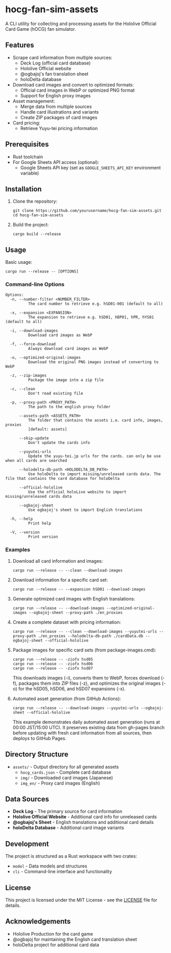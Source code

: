 # hocg-fan-sim-assets

A CLI utility for collecting and processing assets for the Hololive Official Card Game (hOCG) fan simulator.

## Features

- Scrape card information from multiple sources:
  - Deck Log (official card database)
  - Hololive Official website
  - @ogbajoj's fan translation sheet
  - holoDelta database
- Download card images and convert to optimized formats:
  - Official card images in WebP or optimized PNG format
  - Support for English proxy images
- Asset management:
  - Merge data from multiple sources
  - Handle card illustrations and variants
  - Create ZIP packages of card images
- Card pricing:
  - Retrieve Yuyu-tei pricing information

## Prerequisites

- Rust toolchain
- For Google Sheets API access (optional):
  - Google Sheets API key (set as `GOOGLE_SHEETS_API_KEY` environment variable)

## Installation

1. Clone the repository:
   ```
   git clone https://github.com/yourusername/hocg-fan-sim-assets.git
   cd hocg-fan-sim-assets
   ```

2. Build the project:
   ```
   cargo build --release
   ```

## Usage

Basic usage:
```
cargo run --release -- [OPTIONS]
```

### Command-line Options

```
Options:
  -n, --number-filter <NUMBER_FILTER>
          The card number to retrieve e.g. hSD01-001 (default to all)
  
  -x, --expansion <EXPANSION>
          The expansion to retrieve e.g. hSD01, hBP01, hPR, hYS01 (default to all)
  
  -i, --download-images
          Download card images as WebP
  
  -f, --force-download
          Always download card images as WebP
  
  -o, --optimized-original-images
          Download the original PNG images instead of converting to WebP
  
  -z, --zip-images
          Package the image into a zip file
  
  -c, --clean
          Don't read existing file
  
  -p, --proxy-path <PROXY_PATH>
          The path to the english proxy folder
  
      --assets-path <ASSETS_PATH>
          The folder that contains the assets i.e. card info, images, proxies
          [default: assets]
  
      --skip-update
          Don't update the cards info
  
      --yuyutei-urls
          Update the yuyu-tei.jp urls for the cards. can only be use when all cards are searched
  
      --holodelta-db-path <HOLODELTA_DB_PATH>
          Use holoDelta to import missing/unreleased cards data. The file that contains the card database for holoDelta
  
      --official-hololive
          Use the official holoLive website to import missing/unreleased cards data
  
      --ogbajoj-sheet
          Use ogbajoj's sheet to import English translations
  
  -h, --help
          Print help
  
  -V, --version
          Print version
```

### Examples

1. Download all card information and images:
   ```
   cargo run --release -- --clean --download-images
   ```

2. Download information for a specific card set:
   ```
   cargo run --release -- --expansion hSD01 --download-images
   ```

3. Generate optimized card images with English translations:
   ```
   cargo run --release -- --download-images --optimized-original-images --ogbajoj-sheet --proxy-path ./en_proxies
   ```

4. Create a complete dataset with pricing information:
   ```
   cargo run --release -- --clean --download-images --yuyutei-urls --proxy-path ./en_proxies --holodelta-db-path ./cardData.db --ogbajoj-sheet --official-hololive
   ```

5. Package images for specific card sets (from package-images.cmd):
   ```
   cargo run --release -- -ziofx hsd05
   cargo run --release -- -ziofx hsd06
   cargo run --release -- -ziofx hsd07
   ```
   This downloads images (-i), converts them to WebP, forces download (-f), packages them into ZIP files (-z), 
   and optimizes the original images (-o) for the hSD05, hSD06, and hSD07 expansions (-x).

6. Automated asset generation (from GitHub Actions):
   ```
   cargo run --release -- --download-images --yuyutei-urls --ogbajoj-sheet --official-hololive
   ```
   This example demonstrates daily automated asset generation (runs at 00:00 JST/15:00 UTC). It preserves existing 
   data from gh-pages branch before updating with fresh card information from all sources, then deploys to GitHub Pages.

## Directory Structure

- `assets/` - Output directory for all generated assets
  - `hocg_cards.json` - Complete card database
  - `img/` - Downloaded card images (Japanese)
  - `img_en/` - Proxy card images (English)

## Data Sources

- **Deck Log** - The primary source for card information
- **Hololive Official Website** - Additional card info for unreleased cards
- **@ogbajoj's Sheet** - English translations and additional card details
- **holoDelta Database** - Additional card image variants

## Development

The project is structured as a Rust workspace with two crates:
- `model` - Data models and structures
- `cli` - Command-line interface and functionality

## License

This project is licensed under the MIT License - see the [LICENSE](LICENSE) file for details.

## Acknowledgements

- Hololive Production for the card game
- @ogbajoj for maintaining the English card translation sheet
- holoDelta project for additional card data

